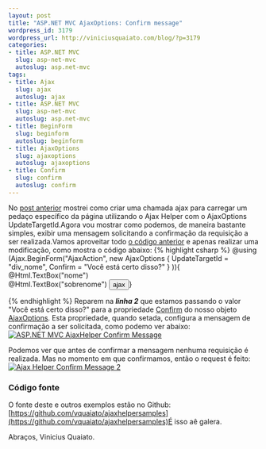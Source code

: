 ```yaml
--- 
layout: post
title: "ASP.NET MVC AjaxOptions: Confirm message"
wordpress_id: 3179
wordpress_url: http://viniciusquaiato.com/blog/?p=3179
categories: 
- title: ASP.NET MVC
  slug: asp-net-mvc
  autoslug: asp.net-mvc
tags: 
- title: Ajax
  slug: ajax
  autoslug: ajax
- title: ASP.NET MVC
  slug: asp-net-mvc
  autoslug: asp.net-mvc
- title: BeginForm
  slug: beginform
  autoslug: beginform
- title: AjaxOptions
  slug: ajaxoptions
  autoslug: ajaxoptions
- title: Confirm
  slug: confirm
  autoslug: confirm
---
```

No [post anterior](http://viniciusquaiato.com/blog/asp-net-mvc-ajaxoptions-e-updatetargetid/) mostrei como criar uma chamada ajax para carregar um pedaço específico da página utilizando o Ajax Helper com o AjaxOptions UpdateTargetId.Agora vou mostrar como podemos, de maneira bastante simples, exibir uma mensagem solicitando a confirmação da requisição a ser realizada.Vamos aproveitar todo [o código anterior](http://viniciusquaiato.com/blog/asp-net-mvc-ajaxoptions-e-updatetargetid/) e apenas realizar uma modificação, como mostra o código abaixo:
{% highlight csharp %}
@using (Ajax.BeginForm("AjaxAction",    new AjaxOptions { UpdateTargetId = "div_nome", Confirm = "Você está certo disso?" }
)){    @Html.TextBox("nome")<br />    @Html.TextBox("sobrenome")    <input type="submit" value="ajax" />}



{% endhighlight %}
Reparem na **_linha 2_** que estamos passando o valor "Você está certo disso?" para a propriedade [Confirm](http://msdn.microsoft.com/en-us/library/system.web.mvc.ajax.ajaxoptions.confirm.aspx) do nosso objeto [AjaxOptions](http://msdn.microsoft.com/en-us/library/system.web.mvc.ajax.ajaxoptions.aspx). Esta propriedade, quando setada, configura a mensagem de confirmação a ser solicitada, como podemo ver abaixo:[![ASP.NET MVC AjaxHelper Confirm Message](http://viniciusquaiato.com/images_posts/Ajax-Helper-Confirm-Message-300x256.png "ASP.NET MVC AjaxHelper Confirm Message")](http://viniciusquaiato.com/images_posts/Ajax-Helper-Confirm-Message.png)



Podemos ver que antes de confirmar a mensagem nenhuma requisição é realizada. Mas no momento em que confirmamos, então o request é feito:[![Ajax Helper Confirm Message 2](http://viniciusquaiato.com/images_posts/Ajax-Helper-Confirm-Message-2-300x243.png "Ajax Helper Confirm Message 2")](http://viniciusquaiato.com/images_posts/Ajax-Helper-Confirm-Message-2.png)



### Código fonte
O fonte deste e outros exemplos estão no Github: [https://github.com/vquaiato/ajaxhelpersamples](https://github.com/vquaiato/ajaxhelpersamples)É isso aê galera.

Abraços,
Vinicius Quaiato.
